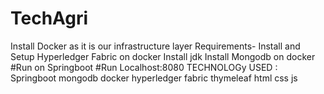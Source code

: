 # TechAgri
Install Docker as it is our infrastructure layer
Requirements- Install and Setup Hyperledger Fabric on docker
Install jdk 
Install Mongodb on docker
#Run on Springboot 
#Run Localhost:8080
TECHNOLOGy USED :
Springboot
mongodb
docker
hyperledger fabric
thymeleaf
html
css
js

